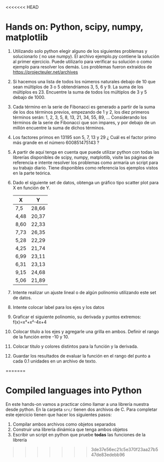 <<<<<<< HEAD
# Hands on: Python, scipy, numpy, matplotlib

1. Utilizando solo python elegir alguno de los siguientes problemas y solucionarlo ( no use numpy). El archivo  ejemplo.py contiene la solución al primer ejercicio. Puede utilizarlo para verificar su solución o como ejemplo para resolver los demás. Los problemas fueron extraídos de https://projecteuler.net/archives 

  1. Si hacemos una lista de todos los números naturales debajo de 10 que sean múltiplos de 3 o 5 obtendríamos 3, 5, 6 y 9. La suma de los múltiplos es 23. Encuentre la suma de todos los múltiplos de 3 y 5 debajo de 1000.

  2. Cada término en la serie de Fibonacci es generado a partir de la suma de los dos términos previos, empezando de 1 y 2, los diez primeros términos serán: 1, 2, 3, 5, 8, 13, 21, 34, 55, 89, … Considerando los términos de la serie de Fibonacci que son impares, y por debajo de un millón encuentre la suma de dichos términos.

  3.  Los factores primos en  13195 son 5, 7, 13 y 29 ¿ Cuál es el factor primo más grande en el número  600851475143 ?


2. A partir de aquí tenga en cuenta que puede utilizar python con todas las librerías disponibles de scipy, numpy, matplotlib, visite las páginas de referencia e intente resolver los problemas como armaría un script para su trabajo diario. Tiene disponibles como referencia los ejemplos vistos en la parte teórica.

  1. Dado el siguiente set de datos, obtenga un gráfico tipo scatter plot para X en función de Y.

        | X   |  Y  |
        |-----|-----|
        | 7,5 |28,66|
        |4,48 |20,37|
        |8,60 |22,33|
        |7,73 |26,35|
        |5,28 |22,29|
        |4,25 |21,74|
        |6,99 |23,11|
        |6,31 |23,13|
        |9,15 |24,68|
        |5,06 |21,89|

  2. Intente realizar un ajuste lineal o de algún polinomio utilizando este set de datos.
	
  3. Intente colocar label para los ejes y los datos

3. Graficar el siguiente polinomio, su derivada y puntos extremos:  f(x)=x³+x²-4x+4

  1. Colocar titulo a los ejes y agregarle  una grilla en ambos. Definir el rango de la función entre -10 y 10.
  2. Colocar titulo y colores distintos para la función y la derivada.
  3. Guardar los resultados de evaluar la función en el rango del punto a cada 0.1 unidades en un archivo de texto.

=======
# Compiled languages into Python

En este hands-on vamos a practicar cómo llamar a una librería
nuestra desde python. En la carpeta `src/` tienen dos archivos de C.
Para completar este ejercicio tienen que hacer los siguientes pasos:

1. Compilar ambos archivos como objetos separados
2. Construir una librería dinámica que tenga ambos objetos
3. Escribir un script en python que pruebe **todas** las funciones
de la librería
>>>>>>> 3de37e56ec21c5e370f23aa27b547de83edebb96
